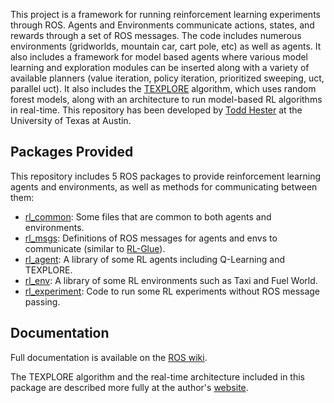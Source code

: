 This project is a framework for running reinforcement learning experiments through ROS. Agents and Environments communicate actions, states, and rewards through a set of ROS messages. The code includes numerous environments (gridworlds, mountain car, cart pole, etc) as well as agents. It also includes a framework for model based agents where various model learning and exploration modules can be inserted along with a variety of available planners (value iteration, policy iteration, prioritized sweeping, uct, parallel uct). It also includes the [TEXPLORE](http://www.cs.utexas.edu/~todd/research.html) algorithm, which uses random forest models, along with an architecture to run model-based RL algorithms in real-time. This repository has been developed by [Todd Hester](http://www.cs.utexas.edu/~todd/) at the University of Texas at Austin.

## Packages Provided ##

This repository includes 5 ROS packages to provide reinforcement learning agents and environments, as well as methods for communicating between them:

  * [rl\_common](http://www.ros.org/wiki/rl_common): Some files that are common to both agents and environments.
  * [rl\_msgs](http://www.ros.org/wiki/rl_msgs): Definitions of ROS messages for agents and envs to communicate (similar to [RL-Glue](http://glue.rl-community.org/wiki/Main_Page)).
  * [rl\_agent](http://www.ros.org/wiki/rl_agent): A library of some RL agents including Q-Learning and TEXPLORE.
  * [rl\_env](http://www.ros.org/wiki/rl_env): A library of some RL environments such as Taxi and Fuel World.
  * [rl\_experiment](http://www.ros.org/wiki/rl_experiment): Code to run some RL experiments without ROS message passing.

## Documentation ##

Full documentation is available on the [ROS wiki](http://www.ros.org/wiki/reinforcement_learning).

The TEXPLORE algorithm and the real-time architecture included in this package are described more fully at the author's [website](http://www.cs.utexas.edu/~todd/research.html).
